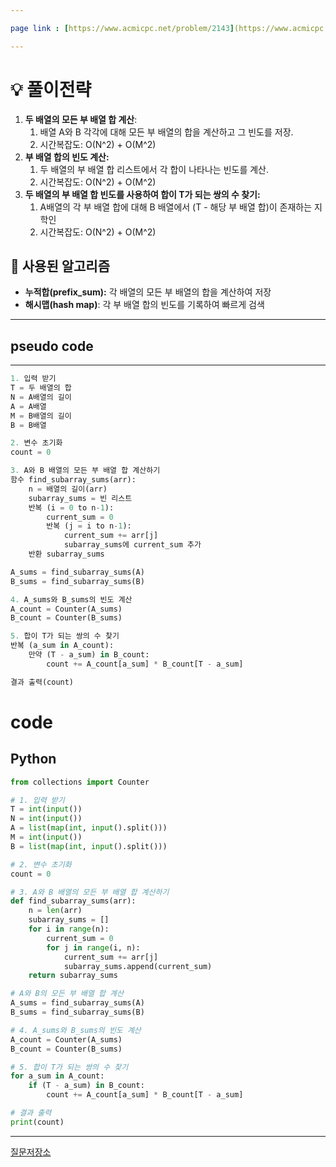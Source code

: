 ```yaml
---

page link : [https://www.acmicpc.net/problem/2143](https://www.acmicpc.net/problem/2143)

---
```


# 💡 풀이전략
1. **두 배열의 모든 부 배열 합 계산**:
    1. 배열 A와 B 각각에 대해 모든 부 배열의 합을 계산하고 그 빈도를 저장.
    2. 시간복잡도: O(N^2) + O(M^2)
2. **부 배열 합의 빈도 계산:**
    1. 두 배열의 부 배열 합 리스트에서 각 합이 나타나는 빈도를 계산.
    2. 시간복잡도: O(N^2) + O(M^2)
3. **두 배열의 부 배열 합 빈도를 사용하여 합이 T가 되는 쌍의 수 찾기:**
    1. A배열의 각 부 배열 합에 대해 B 배열에서 (T - 해당 부 배열 합)이 존재하는 지 학인
    2. 시간복잡도: O(N^2) + O(M^2)

## 🎨 사용된 알고리즘
- **누적합(prefix_sum):** 각 배열의 모든 부 배열의 합을 계산하여 저장
- **해시맵(hash map)**: 각 부 배열 합의 빈도를 기록하여 빠르게 검색

---

## pseudo code

---

```python
1. 입력 받기
T = 두 배열의 합
N = A배열의 길이
A = A배열
M = B배열의 길이
B = B배열

2. 변수 초기화
count = 0

3. A와 B 배열의 모든 부 배열 합 계산하기
함수 find_subarray_sums(arr):
    n = 배열의 길이(arr)
    subarray_sums = 빈 리스트
    반복 (i = 0 to n-1):
        current_sum = 0
        반복 (j = i to n-1):
            current_sum += arr[j]
            subarray_sums에 current_sum 추가
    반환 subarray_sums

A_sums = find_subarray_sums(A)
B_sums = find_subarray_sums(B)

4. A_sums와 B_sums의 빈도 계산
A_count = Counter(A_sums)
B_count = Counter(B_sums)

5. 합이 T가 되는 쌍의 수 찾기
반복 (a_sum in A_count):
    만약 (T - a_sum) in B_count:
        count += A_count[a_sum] * B_count[T - a_sum]

결과 출력(count)
```

# code

## Python

```python
from collections import Counter

# 1. 입력 받기
T = int(input())
N = int(input())
A = list(map(int, input().split()))
M = int(input())
B = list(map(int, input().split()))

# 2. 변수 초기화
count = 0

# 3. A와 B 배열의 모든 부 배열 합 계산하기
def find_subarray_sums(arr):
    n = len(arr)
    subarray_sums = []
    for i in range(n):
        current_sum = 0
        for j in range(i, n):
            current_sum += arr[j]
            subarray_sums.append(current_sum)
    return subarray_sums

# A와 B의 모든 부 배열 합 계산
A_sums = find_subarray_sums(A)
B_sums = find_subarray_sums(B)

# 4. A_sums와 B_sums의 빈도 계산
A_count = Counter(A_sums)
B_count = Counter(B_sums)

# 5. 합이 T가 되는 쌍의 수 찾기
for a_sum in A_count:
    if (T - a_sum) in B_count:
        count += A_count[a_sum] * B_count[T - a_sum]

# 결과 출력
print(count)
```
---

[질문저장소](https://www.notion.so/f2e8dd1dc8214ee7920a31049c8b3da6?pvs=21)
